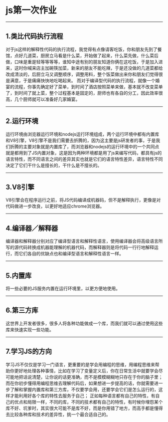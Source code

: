 js第一次作业
==========
***********
1.类比代码执行流程
------------
  对于js这样的解释性代码的执行流程，我觉得有点像请客吃饭，你和朋友先到了餐馆，点好几道菜，厨房立马看是什么菜，开始做了起来，什么菜先做，什么菜后做，口味是重是轻等等等等，谁知中途有别的朋友知道你俩在这吃饭，于是加入进来，这时你喊来店主加碗筷加菜，新来的朋友不能吃辣，于是还没做的几道菜都给改成清淡的，后厨立马又调整顺序，调整用料，整个饭菜做出来你和朋友们觉得很是满意，于是痛痛快快地吃喝起来。
  而对于编译型代码的执行流程，就像一个婚宴的流程，你事先确定好了菜单，到时间了酒店按照菜单来做，基本就不改变菜单了，到时间了就上菜，整个过程基本是固定的，厨师也有各自的分工，因此效率很高，几个厨师就可以准备好几家婚宴。
  ***************
2.运行环境
--------
  运行环境由浏览器运行环境和nodejs运行环境组成，两个运行环境中都有内置库和V8引擎，V8引擎不是我们需要去折腾的，因为这主要是js研发者的事，于是我们折腾的主要对象就是内置库了，而浏览器和nodejs的运行环境中的一个共同点就是都用到了JS内置对象，这是因为两种环境都是用了js来编写代码，都具有js的语言特性，而不同语言之间的差异其实也就是它们的语言特性差异，语言特性不同决定了它们干什么是擅长的，干什么是不擅长的。
  ********
3.V8引擎
-------
  V8引擎会在程序运行之前，将JS代码编译成机器码，但不是解释执行，更像是对代码做进一步改良，以更好地适应chrome浏览器。
  **************
4.编译器／解释器
-------------
  编译器和解释器分别对应了编译型语言和解释性语言，使用编译器会将高级语言所写的源代码转换成机器能理解的机器代码，而解释器则是将代码一行行地解释运行，而它们各自的优缺点也和编译型语言和解释性语言一样。
  ***********
5.内置库
-------
  将一些必要的JS服务内置在运行环境里，以更方便地使用。
  ****************
6.第三方库
---------
  这世界上开发者很多，很多人将各种功能做成一个库，而我们就可以通过使用这些库来快速实现一些功能。
  *******
7.学习JS的方向
------------
  学习JS不仅仅是学习一门语言，更重要的是学会用编程的思维，用编程思维来帮助你更好地处理各种事情，比如在学习了变量定义后，你在日常生活中就要学会尽可能地把话说清楚，让你说的话更准确，而不是模模糊糊地只存在于你的脑子里；
  而在你初步懂得用编程思维去理解代码后，如果想进一步提高的话，你就需要进一步了解和掌握内置库和第三方库，不仅要学会用，还要学会它们是怎么运行的，这样才能利用好各个库的特性去服务于自己；
  正如每种语言都有自己的特性，有自己的优点和局限一样，不同的库，不同的技术都有自己的特性，有时候你埋怨某个库不好、坑爹时，其实很大可能不是库不好，而是你用错了地方，而高手都是懂得去比较各种库和技术的差异性，挑一个最合适自己的。
